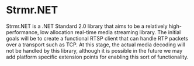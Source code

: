 # Strmr.NET
Strmr.NET is a .NET Standard 2.0 library that aims to be a relatively high-performance, low allocation real-time media streaming library. The initial goals will be to create a functional RTSP client that can handle RTP packets over a transport such as TCP. At this stage, the actual media decoding will not be handled by this library, although it is possible in the future we may add platform specific extension points for enabling this sort of functionality.

